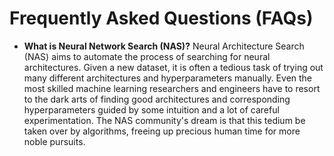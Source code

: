 # Frequently Asked Questions (FAQs)

* **What is Neural Network Search (NAS)?**
Neural Architecture Search (NAS) aims to automate the process of searching for neural architectures.
Given a new dataset, it is often a tedious task of trying out many different architectures and
hyperparameters manually. Even the most skilled machine learning researchers and engineers have to
resort to the dark arts of finding good architectures and corresponding hyperparameters guided by some
intuition and a lot of careful experimentation. The NAS community's dream is that this tedium be taken
over by algorithms, freeing up precious human time for more noble pursuits.